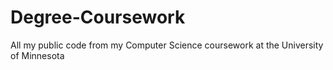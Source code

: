# Degree-Coursework
All my public code from my Computer Science coursework at the University of Minnesota
